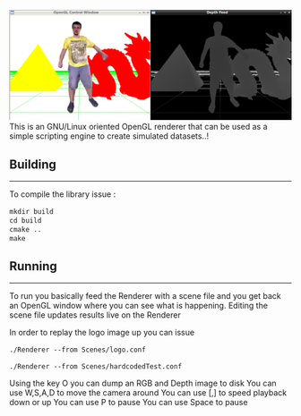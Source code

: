 ![OpenGL Renderer/Simulator](https://raw.githubusercontent.com/AmmarkoV/RGBDAcquisition/master/opengl_acquisition_shared_library/opengl_depth_and_color_renderer/doc/logo.png)
This is an GNU/Linux oriented OpenGL renderer that can be used as a simple scripting engine to create simulated datasets..!



## Building
------------------------------------------------------------------ 

To compile the library issue :

```
mkdir build 
cd build 
cmake .. 
make 
```

## Running
------------------------------------------------------------------ 
To run you basically feed the Renderer with a scene file and you get back an OpenGL window where you can see what is happening.
Editing the scene file updates results live on the Renderer 


In order to replay the logo image up you can issue 
```
./Renderer --from Scenes/logo.conf
```



```
./Renderer --from Scenes/hardcodedTest.conf
```


Using the key O you can dump an RGB and Depth image to disk
You can use W,S,A,D to move the camera around
You can use [,] to speed playback down or up
You can use P to pause
You can use Space to pause
